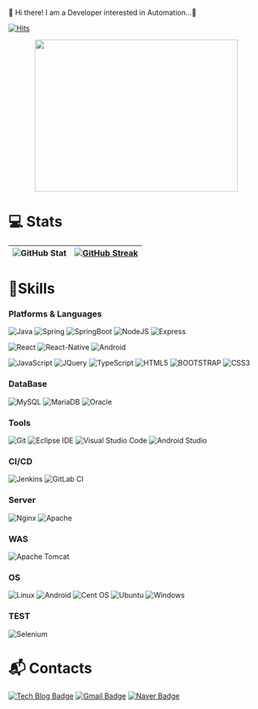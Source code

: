 👋  Hi there! I am a Developer interested in Automation...🚀

[![Hits](https://hits.seeyoufarm.com/api/count/incr/badge.svg?url=https%3A%2F%2Fgithub.com%2FDongJu-Na&count_bg=%2379C83D&title_bg=%23555555&icon=&icon_color=%23E7E7E7&title=hits&edge_flat=false)](https://hits.seeyoufarm.com)
<div align="center">
 <img src="https://user-images.githubusercontent.com/40068674/161518262-ea900153-b027-4985-a130-b2e097096f52.gif" width="400" height="300">
 </div>

# 💻 Stats
![GitHub Stat](https://github-readme-stats.vercel.app/api?username=DongJu-Na&show_icons=true&theme=dracula&count_private=true) | [![GitHub Streak](https://streak-stats.demolab.com?user=DongJu-Na&theme=neon&hide_border=true&locale=ko&date_format=%5BY.%5Dn.j&mode=weekly)](https://github.com/DongJu-Na/DongJu-Na)
|----|----|
<!-- ![](https://github-readme-stats-git-masterrstaa-rickstaa.vercel.app/api/top-langs/?username=DongJu-    Na&layout=compact&langs_count=105&theme=rose_pine&count_private=false) -->


# 💪Skills
### Platforms & Languages
![Java](https://img.shields.io/badge/Java-007396.svg?&style=for-the-badge&logo=Java&logoColor=white)
![Spring](https://img.shields.io/badge/Spring-6DB33F.svg?&style=for-the-badge&logo=Spring&logoColor=white)
![SpringBoot](https://img.shields.io/badge/springboot-6DB33F?style=for-the-badge&logo=springboot&logoColor=white)
![NodeJS](https://img.shields.io/badge/node.js-339933?style=for-the-badge&logo=Node.js&logoColor=white)
![Express](https://img.shields.io/badge/express.js-339936?style=for-the-badge&logo=Node.js&logoColor=white)

![React](https://img.shields.io/badge/React-61DAFB.svg?style=for-the-badge&logo=React&logoColor=white)
![React-Native](https://img.shields.io/badge/ReactNative-61DAFB.svg?style=for-the-badge&logo=React&logoColor=white)
![Android](https://img.shields.io/badge/Android-3DDC84.svg?&style=for-the-badge&logo=Android&logoColor=white)

![JavaScript](https://img.shields.io/badge/JavaScript-F7DF1E.svg?&style=for-the-badge&logo=JavaScript&logoColor=white)
![JQuery](https://img.shields.io/badge/jquery-0769AD?style=for-the-badge&logo=jquery&logoColor=white)
![TypeScript](https://img.shields.io/badge/TypeScript-3178C6.svg?&style=for-the-badge&logo=TypeScript&logoColor=white)
![HTML5](https://img.shields.io/badge/HTML5-E34F26.svg?&style=for-the-badge&logo=HTML5&logoColor=white)
![BOOTSTRAP](https://img.shields.io/badge/bootstrap-7952B3?style=for-the-badge&logo=bootstrap&logoColor=white)
![CSS3](https://img.shields.io/badge/CSS3-1572B6.svg?&style=for-the-badge&logo=CSS3&logoColor=white)

### DataBase
![MySQL](https://img.shields.io/badge/MySQL-4479A1.svg?&style=for-the-badge&logo=MySQL&logoColor=white)
![MariaDB](https://img.shields.io/badge/mariaDB-003545?style=for-the-badge&logo=mariaDB&logoColor=white)
![Oracle](https://img.shields.io/badge/Oracle-F80000.svg?&style=for-the-badge&logo=Oracle&logoColor=white)


### Tools
![Git](https://img.shields.io/badge/Git-F05032.svg?&style=for-the-badge&logo=Git&logoColor=white)
![Eclipse IDE](https://img.shields.io/badge/Eclipse%20IDE-2C2255.svg?&style=for-the-badge&logo=Eclipse%20IDE&logoColor=white)
![Visual Studio Code](https://img.shields.io/badge/Visual%20Studio%20Code-007ACC.svg?&style=for-the-badge&logo=Visual%20Studio%20Code&logoColor=white)
![Android Studio](https://img.shields.io/badge/Android%20Studio-3DDC84.svg?&style=for-the-badge&logo=Android%20Studio&logoColor=white)

### CI/CD
![Jenkins](https://img.shields.io/badge/jenkins-%232C5263.svg?style=for-the-badge&logo=jenkins&logoColor=white)
![GitLab CI](https://img.shields.io/badge/gitlab%20ci-%23181717.svg?style=for-the-badge&logo=gitlab&logoColor=white)

### Server
![Nginx](https://img.shields.io/badge/nginx-%23009639.svg?style=for-the-badge&logo=nginx&logoColor=white)
![Apache](https://img.shields.io/badge/apache-%23D42029.svg?style=for-the-badge&logo=apache&logoColor=white)

### WAS
![Apache Tomcat](https://img.shields.io/badge/apache%20tomcat-%23F8DC75.svg?style=for-the-badge&logo=apache-tomcat&logoColor=black)

### OS 
![Linux](https://img.shields.io/badge/Linux-FCC624?style=for-the-badge&logo=linux&logoColor=black)
![Android](https://img.shields.io/badge/Android-3DDC84?style=for-the-badge&logo=android&logoColor=white)
![Cent OS](https://img.shields.io/badge/cent%20os-002260?style=for-the-badge&logo=centos&logoColor=F0F0F0)
![Ubuntu](https://img.shields.io/badge/Ubuntu-E95420?style=for-the-badge&logo=ubuntu&logoColor=white)
![Windows](https://img.shields.io/badge/Windows-0078D6?style=for-the-badge&logo=windows&logoColor=white)

### TEST
![Selenium](https://img.shields.io/badge/-selenium-%43B02A?style=for-the-badge&logo=selenium&logoColor=white)
 
# :mailbox_with_mail: Contacts
[![Tech Blog Badge](http://img.shields.io/badge/-Tech%20blog-black?style=flat-square&logo=github&link=https://djlife.tistory.com)](https://djlife.tistory.com)
[![Gmail Badge](https://img.shields.io/badge/Gmail-d14836?style=flat-square&logo=Gmail&logoColor=white&link=mailto:ehdeld123@gmail.com)](mailto:ehdeld123@gmail.com)
[![Naver Badge](https://img.shields.io/badge/Naver-03C75A?style=flat-square&logo=Naver&logoColor=white&link=mailto:ehdeld123@naver.com)](mailto:ehdeld123@naver.com)
